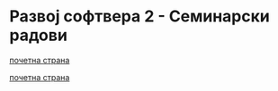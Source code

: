# Развој софтвера 2 - Семинарски радови

[почетна страна](../README.md)

[почетна страна](../README.md)